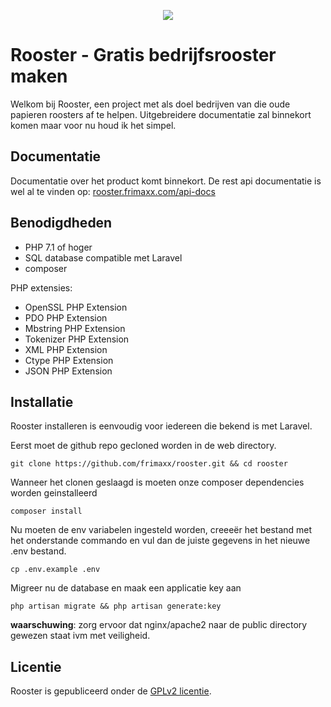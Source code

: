 <p align="center">
<img src="http://i.pi.gy/1O52o.png">
</p>

# Rooster - Gratis bedrijfsrooster maken

Welkom bij Rooster, een project met als doel bedrijven van die oude papieren roosters af te helpen.
Uitgebreidere documentatie zal binnekort komen maar voor nu houd ik het simpel.

## Documentatie

Documentatie over het product komt binnekort. De rest api documentatie is wel al te vinden op: [rooster.frimaxx.com/api-docs](https://rooster.frimaxx.com/api-docs)

## Benodigdheden

- PHP 7.1 of hoger
- SQL database compatible met Laravel
- composer

PHP extensies:
- OpenSSL PHP Extension
-  PDO PHP Extension
-  Mbstring PHP Extension
-  Tokenizer PHP Extension
-  XML PHP Extension
-  Ctype PHP Extension
-  JSON PHP Extension

## Installatie
 
Rooster installeren is eenvoudig voor iedereen die bekend is met Laravel.

Eerst moet de github repo gecloned worden in de web directory.
```console
git clone https://github.com/frimaxx/rooster.git && cd rooster
```
Wanneer het clonen geslaagd is moeten onze composer dependencies worden geinstalleerd
```console
composer install
```
Nu moeten de env variabelen ingesteld worden, creeeër het bestand met het onderstande commando en vul dan de juiste gegevens in het nieuwe .env bestand.
```console
cp .env.example .env
```
Migreer nu de database en maak een applicatie key aan
```console
php artisan migrate && php artisan generate:key
```

**waarschuwing**: zorg ervoor dat nginx/apache2 naar de public directory gewezen staat ivm met veiligheid.

## Licentie

Rooster is gepubliceerd onder de [GPLv2 licentie](LICENSE.txt).
